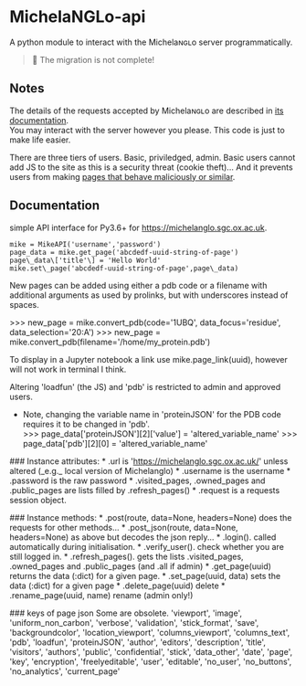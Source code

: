 # MichelaNGLo-api
A python module to interact with the Michelaɴɢʟo server programmatically.

> :hammer: The migration is not complete!

## Notes
The details of the requests accepted by Michelaɴɢʟo are described in [its documentation](https://michelanglo.sgc.ox.ac.uk/docs/api).\
You may interact with the server however you please. This code is just to make life easier.

There are three tiers of users. Basic, priviledged, admin. Basic users cannot add JS to the site as this is a security threat
(cookie theft)... And it prevents users from making
[pages that behave maliciously or similar](https://michelanglo.sgc.ox.ac.uk/data/fa3844a8-d7f5-4e84-9540-240f134ba6d1).

## Documentation

 simple API interface for Py3.6+ for
[<https://michelanglo.sgc.ox.ac.uk>](<https://michelanglo.sgc.ox.ac.uk>).

    mike = MikeAPI('username','password')
    page_data = mike.get_page('abcdedf-uuid-string-of-page')
    page\_data\['title'\] = 'Hello World'
    mike.set\_page('abcdedf-uuid-string-of-page',page\_data)

New pages can be added using either a pdb code or a filename with
additional arguments as used by prolinks, but with underscores instead
of spaces. 

\>\>\> new\_page = mike.convert\_pdb(code='1UBQ',
data\_focus='residue', data\_selection='20:A') \>\>\> new\_page =
mike.convert\_pdb(filename='/home/my\_protein.pdb')

To display in a Jupyter notebook a link use
<span class="title-ref">mike.page\_link(uuid)</span>, however will not
work in terminal I think.

Altering 'loadfun' (the JS) and 'pdb' is restricted to admin and
approved users.

  - Note, changing the variable name in 'proteinJSON' for the PDB code
    requires it to be changed in 'pdb'.  
    \>\>\> page\_data\['proteinJSON'\]\[2\]\['value'\] =
    'altered\_variable\_name' \>\>\> page\_data\['pdb'\]\[2\]\[0\] =
    'altered\_variable\_name'

\#\#\# Instance attributes: \* <span class="title-ref">.url</span> is
'<https://michelanglo.sgc.ox.ac.uk/>' unless altered (\_e.g.\_ local
version of Michelanglo) \* <span class="title-ref">.username</span> is
the username \* <span class="title-ref">.password</span> is the raw
password \* <span class="title-ref">.visited\_pages</span>,
<span class="title-ref">.owned\_pages</span> and
<span class="title-ref">.public\_pages</span> are lists filled by
<span class="title-ref">.refresh\_pages()</span> \*
<span class="title-ref">.request</span> is a requests session object.

\#\#\# Instance methods: \* <span class="title-ref">.post(route,
data=None, headers=None)</span> does the requests for other methods...
\* <span class="title-ref">.post\_json(route, data=None,
headers=None)</span> as above but decodes the json reply... \*
<span class="title-ref">.login()</span>. called automatically during
initialisation. \* <span class="title-ref">.verify\_user()</span>. check
whether you are still logged in. \*
<span class="title-ref">.refresh\_pages()</span>. gets the lists
<span class="title-ref">.visited\_pages</span>,
<span class="title-ref">.owned\_pages</span> and
<span class="title-ref">.public\_pages</span> (and
<span class="title-ref">.all</span> if admin) \*
<span class="title-ref">.get\_page(uuid)</span> returns the data (:dict)
for a given page. \* <span class="title-ref">.set\_page(uuid,
data)</span> sets the data (:dict) for a given page \*
<span class="title-ref">.delete\_page(uuid)</span> delete \*
<span class="title-ref">.rename\_page(uuid, name)</span> rename (admin
only\!)

\#\#\# keys of page json Some are obsolete. 'viewport', 'image',
'uniform\_non\_carbon', 'verbose', 'validation', 'stick\_format',
'save', 'backgroundcolor', 'location\_viewport', 'columns\_viewport',
'columns\_text', 'pdb', 'loadfun', 'proteinJSON', 'author', 'editors',
'description', 'title', 'visitors', 'authors', 'public', 'confidential',
'stick', 'data\_other', 'date', 'page', 'key', 'encryption',
'freelyeditable', 'user', 'editable', 'no\_user', 'no\_buttons',
'no\_analytics', 'current\_page'
